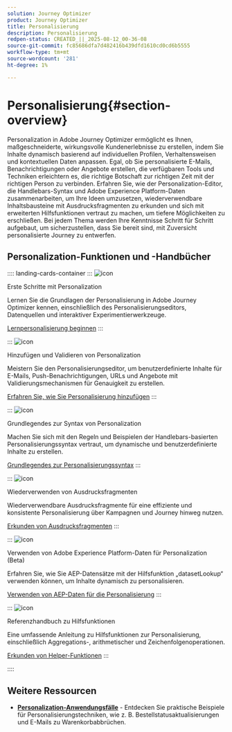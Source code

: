 ```yaml
---
solution: Journey Optimizer
product: Journey Optimizer
title: Personalisierung
description: Personalisierung
redpen-status: CREATED_||_2025-08-12_00-36-08
source-git-commit: fc85686dfa7d482416b439dfd1610cd0cd6b5555
workflow-type: tm+mt
source-wordcount: '281'
ht-degree: 1%

---
```



# Personalisierung{#section-overview}

Personalization in Adobe Journey Optimizer ermöglicht es Ihnen, maßgeschneiderte, wirkungsvolle Kundenerlebnisse zu erstellen, indem Sie Inhalte dynamisch basierend auf individuellen Profilen, Verhaltensweisen und kontextuellen Daten anpassen. Egal, ob Sie personalisierte E-Mails, Benachrichtigungen oder Angebote erstellen, die verfügbaren Tools und Techniken erleichtern es, die richtige Botschaft zur richtigen Zeit mit der richtigen Person zu verbinden. Erfahren Sie, wie der Personalization-Editor, die Handlebars-Syntax und Adobe Experience Platform-Daten zusammenarbeiten, um Ihre Ideen umzusetzen, wiederverwendbare Inhaltsbausteine mit Ausdrucksfragmenten zu erkunden und sich mit erweiterten Hilfsfunktionen vertraut zu machen, um tiefere Möglichkeiten zu erschließen. Bei jedem Thema werden Ihre Kenntnisse Schritt für Schritt aufgebaut, um sicherzustellen, dass Sie bereit sind, mit Zuversicht personalisierte Journey zu entwerfen.

## Personalization-Funktionen und -Handbücher

:::: landing-cards-container
:::
![icon](https://cdn.experienceleague.adobe.com/icons/circle-play.svg)

Erste Schritte mit Personalization

Lernen Sie die Grundlagen der Personalisierung in Adobe Journey Optimizer kennen, einschließlich des Personalisierungseditors, Datenquellen und interaktiver Experimentierwerkzeuge.

[Lernpersonalisierung beginnen](../using/personalization/personalize.md)
:::

:::
![icon](https://cdn.experienceleague.adobe.com/icons/list-check.svg)

Hinzufügen und Validieren von Personalization

Meistern Sie den Personalisierungseditor, um benutzerdefinierte Inhalte für E-Mails, Push-Benachrichtigungen, URLs und Angebote mit Validierungsmechanismen für Genauigkeit zu erstellen.

[Erfahren Sie, wie Sie Personalisierung hinzufügen](../using/personalization/personalization-build-expressions.md)
:::

:::
![icon](https://cdn.experienceleague.adobe.com/icons/code-branch.svg)

Grundlegendes zur Syntax von Personalization

Machen Sie sich mit den Regeln und Beispielen der Handlebars-basierten Personalisierungssyntax vertraut, um dynamische und benutzerdefinierte Inhalte zu erstellen.

[Grundlegendes zur Personalisierungssyntax](../using/personalization/personalization-syntax.md)
:::

:::
![icon](https://cdn.experienceleague.adobe.com/icons/puzzle-piece.svg)

Wiederverwenden von Ausdrucksfragmenten

Wiederverwendbare Ausdrucksfragmente für eine effiziente und konsistente Personalisierung über Kampagnen und Journey hinweg nutzen.

[Erkunden von Ausdrucksfragmenten](../using/personalization/use-expression-fragments.md)
:::

:::
![icon](https://cdn.experienceleague.adobe.com/icons/database.svg)

Verwenden von Adobe Experience Platform-Daten für Personalization (Beta)

Erfahren Sie, wie Sie AEP-Datensätze mit der Hilfsfunktion „datasetLookup“ verwenden können, um Inhalte dynamisch zu personalisieren.

[Verwenden von AEP-Daten für die Personalisierung](../using/personalization/aep-data-perso.md)
:::

:::
![icon](https://cdn.experienceleague.adobe.com/icons/screwdriver-wrench.svg)

Referenzhandbuch zu Hilfsfunktionen

Eine umfassende Anleitung zu Hilfsfunktionen zur Personalisierung, einschließlich Aggregations-, arithmetischer und Zeichenfolgenoperationen.

[Erkunden von Helper-Funktionen](functions-landing-page.md)
:::

::::


## Weitere Ressourcen

- **[Personalization-Anwendungsfälle](personalization-use-cases-landing-page.md)** - Entdecken Sie praktische Beispiele für Personalisierungstechniken, wie z. B. Bestellstatusaktualisierungen und E-Mails zu Warenkorbabbrüchen.
